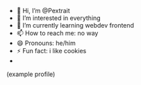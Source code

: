
- 👋 Hi, I’m @Pextrait
- 👀 I’m interested in everything
- 🌱 I’m currently learning webdev frontend
- 📫 How to reach me: no way
- 😄 Pronouns: he/him
- ⚡ Fun fact: i like cookies
- 
(example profile)
